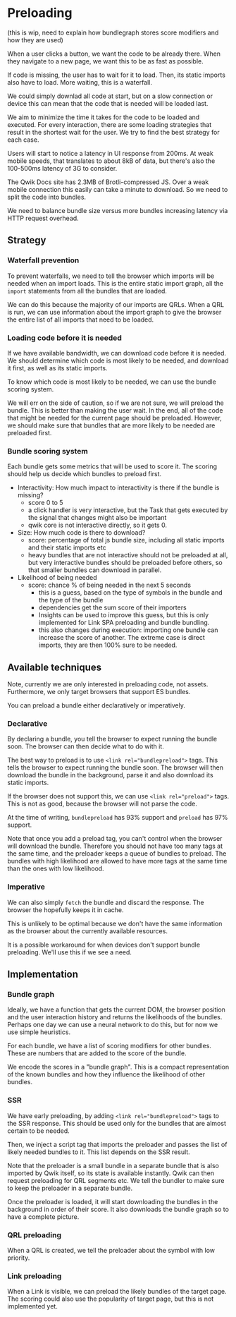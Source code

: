 # Preloading

(this is wip, need to explain how bundlegraph stores score modifiers and how they are used)

When a user clicks a button, we want the code to be already there.
When they navigate to a new page, we want this to be as fast as possible.

If code is missing, the user has to wait for it to load. Then, its static imports also have to load. More waiting, this is a waterfall.

We could simply downlad all code at start, but on a slow connection or device this can mean that the code that is needed will be loaded last.

We aim to minimize the time it takes for the code to be loaded and executed. For every interaction, there are some loading strategies that result in the shortest wait for the user. We try to find the best strategy for each case.

Users will start to notice a latency in UI response from 200ms. At weak mobile speeds, that translates to about 8kB of data, but there's also the 100-500ms latency of 3G to consider.

The Qwik Docs site has 2.3MB of Brotli-compressed JS. Over a weak mobile connection this easily can take a minute to download. So we need to split the code into bundles.

We need to balance bundle size versus more bundles increasing latency via HTTP request overhead.

## Strategy

### Waterfall prevention

To prevent waterfalls, we need to tell the browser which imports will be needed when an import loads. This is the entire static import graph, all the `import` statements from all the bundles that are loaded.

We can do this because the majority of our imports are QRLs. When a QRL is run, we can use information about the import graph to give the browser the entire list of all imports that need to be loaded.

### Loading code before it is needed

If we have available bandwidth, we can download code before it is needed. We should determine which code is most likely to be needed, and download it first, as well as its static imports.

To know which code is most likely to be needed, we can use the bundle scoring system.

We will err on the side of caution, so if we are not sure, we will preload the bundle. This is better than making the user wait. In the end, all of the code that might be needed for the current page should be preloaded. However, we should make sure that bundles that are more likely to be needed are preloaded first.

### Bundle scoring system

Each bundle gets some metrics that will be used to score it. The scoring should help us decide which bundles to preload first.

- Interactivity: How much impact to interactivity is there if the bundle is missing?
  - score 0 to 5
  - a click handler is very interactive, but the Task that gets executed by the signal that changes might also be important
  - qwik core is not interactive directly, so it gets 0.
- Size: How much code is there to download?
  - score: percentage of total js bundle size, including all static imports and their static imports etc
  - heavy bundles that are not interactive should not be preloaded at all, but very interactive bundles should be preloaded before others, so that smaller bundles can download in parallel.
- Likelihood of being needed
  - score: chance % of being needed in the next 5 seconds
    - this is a guess, based on the type of symbols in the bundle and the type of the bundle
    - dependencies get the sum score of their importers
    - Insights can be used to improve this guess, but this is only implemented for Link SPA preloading and bundle bundling.
    - this also changes during execution: importing one bundle can increase the score of another. The extreme case is direct imports, they are then 100% sure to be needed.

## Available techniques

Note, currently we are only interested in preloading code, not assets. Furthermore, we only target browsers that support ES bundles.

You can preload a bundle either declaratively or imperatively.

### Declarative

By declaring a bundle, you tell the browser to expect running the bundle soon. The browser can then decide what to do with it.

The best way to preload is to use `<link rel="bundlepreload">` tags. This tells the browser to expect running the bundle soon. The browser will then download the bundle in the background, parse it and also download its static imports.

If the browser does not support this, we can use `<link rel="preload">` tags. This is not as good, because the browser will not parse the code.

At the time of writing, `bundlepreload` has 93% support and `preload` has 97% support.

Note that once you add a preload tag, you can't control when the browser will download the bundle. Therefore you should not have too many tags at the same time, and the preloader keeps a queue of bundles to preload. The bundles with high likelihood are allowed to have more tags at the same time than the ones with low likelihood.

### Imperative

We can also simply `fetch` the bundle and discard the response. The browser the hopefully keeps it in cache.

This is unlikely to be optimal because we don't have the same information as the browser about the currently available resources.

It is a possible workaround for when devices don't support bundle preloading. We'll use this if we see a need.

## Implementation

### Bundle graph

Ideally, we have a function that gets the current DOM, the browser position and the user interaction history and returns the likelihoods of the bundles. Perhaps one day we can use a neural network to do this, but for now we use simple heuristics.

For each bundle, we have a list of scoring modifiers for other bundles. These are numbers that are added to the score of the bundle.

We encode the scores in a "bundle graph". This is a compact representation of the known bundles and how they influence the likelihood of other bundles.

### SSR

We have early preloading, by adding `<link rel="bundlepreload">` tags to the SSR response. This should be used only for the bundles that are almost certain to be needed.

Then, we inject a script tag that imports the preloader and passes the list of likely needed bundles to it. This list depends on the SSR result.

Note that the preloader is a small bundle in a separate bundle that is also imported by Qwik itself, so its state is available instantly. Qwik can then request preloading for QRL segments etc. We tell the bundler to make sure to keep the preloader in a separate bundle.

Once the preloader is loaded, it will start downloading the bundles in the background in order of their score. It also downloads the bundle graph so to have a complete picture.

### QRL preloading

When a QRL is created, we tell the preloader about the symbol with low priority.

### Link preloading

When a Link is visible, we can preload the likely bundles of the target page. The scoring could also use the popularity of target page, but this is not implemented yet.
